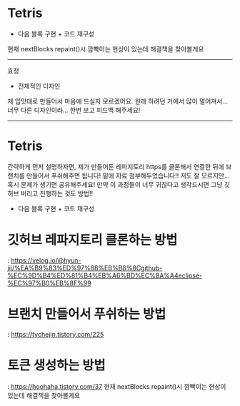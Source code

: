 # Tetris

* 다음 블록 구현 + 코드 재구성

현재 nextBlocks repaint()시 깜빡이는 현상이 있는데 해결책을 찾아볼게요

-------------
효정
* 전체적인 디자인

제 입맛대로 만들어서 마음에 드실지 모르겠어요. 원래 하려던 거에서 많이 멀어져서... 너무 다른 디자인이라... 한번 보고 피드백 해주세요!

-------------
# Tetris

간략하게 먼저 설명하자면, 제가 만들어둔 레파지토리 https를 클론해서 연결한 뒤에 브랜치를 만들어서 푸쉬해주면 됩니다! 
밑에 자료 첨부해두었습니다!! 저도 잘 모르지만... 혹시 문제가 생기면 공유해주세요! 만약 이 과정들이 너무 귀찮다고 생각드시면 그냥 깃허브 버리고 진행하는 것도 방법!!
* 다음 블록 구현 + 코드 재구성

# 깃허브 레파지토리 클론하는 방법
: https://velog.io/@hyun-jii/%EA%B9%83%ED%97%88%EB%B8%8Cgithub-%EC%9D%B4%ED%81%B4%EB%A6%BD%EC%8A%A4eclipse-%EC%97%B0%EB%8F%99

# 브랜치 만들어서 푸쉬하는 방법
: https://tychejin.tistory.com/225

# 토큰 생성하는 방법 
: https://hoohaha.tistory.com/37
현재 nextBlocks repaint()시 깜빡이는 현상이 있는데 해결책을 찾아볼게요
